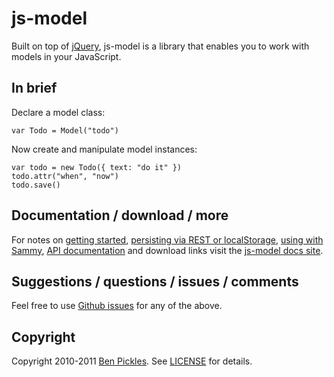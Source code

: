# js-model

Built on top of [jQuery](http://jquery.com/), js-model is a library that enables you to work with models in your JavaScript.

## In brief

Declare a model class:

    var Todo = Model("todo")

Now create and manipulate model instances:

    var todo = new Todo({ text: "do it" })
    todo.attr("when", "now")
    todo.save()

## Documentation / download / more

For notes on [getting started](http://benpickles.github.com/js-model/#getting-started), [persisting via REST or localStorage](http://benpickles.github.com/js-model/#persistence), [using with Sammy](http://benpickles.github.com/js-model/#js-model-hearts-sammy), [API documentation](http://benpickles.github.com/js-model/#api) and download links visit the [js-model docs site](http://benpickles.github.com/js-model/).

## Suggestions / questions / issues / comments

Feel free to use [Github issues](http://github.com/benpickles/js-model/issues) for any of the above.

## Copyright

Copyright 2010-2011 [Ben Pickles](http://benpickles.com/). See [LICENSE](http://github.com/benpickles/js-model/blob/master/LICENSE) for details.
